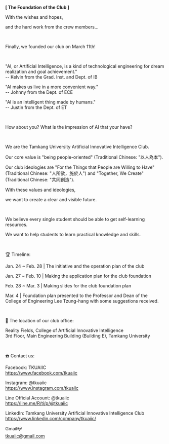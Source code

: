 **[ The Foundation of the Club ]**

With the wishes and hopes,

and the hard work from the crew members...

&nbsp;

Finally, we founded our club on March 11th!

&nbsp;

"AI, or Artificial Intelligence, is a kind of technological engineering for dream realization and goal achievement." <br />-- Kelvin from the Grad. Inst. and Dept. of IB

"AI makes us live in a more convenient way." <br />-- Johnny from the Dept. of ECE

"AI is an intelligent thing made by humans." <br />-- Justin from the Dept. of ET

&nbsp;

How about you? What is the impression of AI that your have?

&nbsp;

We are the Tamkang University Artificial Innovative Intelligence Club.

Our core value is "being people-oriented" (Traditional Chinese: "以人為本").

Our club ideologies are "For the Things that People are Willing to Have" (Traditional Chinese: "人所欲，施於人") and "Together, We Create" (Traditional Chinese: "共同創造").

With these values and ideologies,

we want to create a clear and visible future.

&nbsp;

We believe every single student should be able to get self-learning resources.

We want to help students to learn practical knowledge and skills.

&nbsp;

🏆 Timeline:

Jan. 24 ~ Feb. 28 | The initiative and the operation plan of the club

Jan. 27 ~ Feb. 10 | Making the application plan for the club foundation

Feb. 28 ~ Mar. 3 | Making slides for the club foundation plan

Mar. 4 | Foundation plan presented to the Professor and Dean of the College of Engineering Lee Tzung-hang with some suggestions received.

&nbsp;

🚩 The location of our club office:

Reality Fields, College of Artificial Innovative Intelligence <br />3rd Floor, Main Engineering Building (Building E), Tamkang University

&nbsp;

☎️ Contact us:

Facebook: TKUAIIC <br />https://www.facebook.com/tkuaiic

Instagram: @tkuaiic <br />https://www.instagram.com/tkuaiic

Line Official Account: @tkuaiic <br />https://line.me/R/ti/p/@tkuaiic

LinkedIn: Tamkang University Artificial Innovative Intelligence Club <br />https://www.linkedin.com/company/tkuaiic/

Gmail📪 <br />tkuaiic@gmail.com
